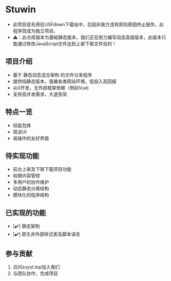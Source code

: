 # Stuwin

- 此项目首先用在USFdown下载站中，后因非我方违背原则原因终止服务，此程序现成为独立项目。
- ⚠️：此仓库版本为基础静态版本，我们正在努力编写动态高级版本，此版本只能通过修改JavaScript文件达到上架下架文件目的！

## 项目介绍

- 基于 静态动态混合架构 的文件分发程序
- 提供纯静态版本，强兼各类网站环境，低投入高回报
- 从0开发，无外部框架依赖（例如Vue)
- 支持高并发需求，大道至简

## 特点一览
- 轻盈包体
- 简洁UI
- 易操作的友好界面
  
## 待实现功能
- 前台上架及下架下载项目功能
- 权限内容管控
- 多用户的协作维护
- 动态静态分离结构
- 模块化的程序结构

## 已实现的功能
- [✔️] 静态架构
- [✔️] 原生非外部样式表及脚本语言

## 参与贡献

1. 访问zuyst.top加入我们
2. 与团队协作，完成项目
